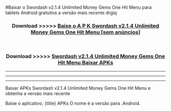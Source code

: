 #Baixar o Swordash v2.1.4 Unlimited Money Gems One Hit Menu   para tablets Android gratuitos a versão mais recente drgiq


<div align="center">
<h3>Download >>>>> <a href="https://pt-web.web.app/?pt= Swordash v2.1.4 Unlimited Money Gems One Hit Menu ">Baixe o A P K Swordash v2.1.4 Unlimited Money Gems One Hit Menu  [sem anúncios]</a></h3><br>

<h3>Download >>>>> <a href="https://pt-web.web.app/?pt= Swordash v2.1.4 Unlimited Money Gems One Hit Menu ">Swordash v2.1.4 Unlimited Money Gems One Hit Menu  Baixar APKs</a></h3>
</div>

----------------------------------------------------------

----------------------------------------------------------

----------------------------------------------------------

Baixar APKs Swordash v2.1.4 Unlimited Money Gems One Hit Menu  e obtenha a versão mais recente

Baixe o aplicativo. {title} APKs O nome é a versão para .Android.


